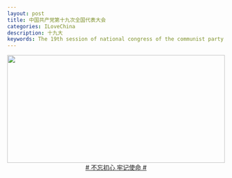 ```yaml
---
layout: post
title: 中国共产党第十九次全国代表大会
categories: ILoveChina
description: 十九大
keywords: The 19th session of national congress of the communist party of China
---
```





[<div align="center"><img width="100%" height="250px" src="https://gss0.bdstatic.com/94o3dSag_xI4khGkpoWK1HF6hhy/baike/h%3D500/sign=b10e27e4c8cec3fd943ea775e688d4b6/8326cffc1e178a82b11da588fd03738da977e8f1.jpg"/># 不忘初心 牢记使命 #</div>](http://news.youku.com/sjd2017/default?spm=a2hww.20027244.m_250002.5~1~3~A)